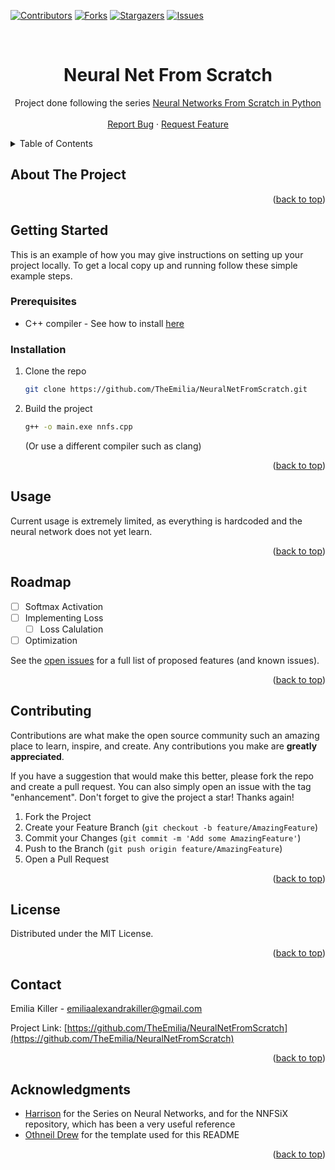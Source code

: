 <a name="readme-top"></a>

<!-- PROJECT SHIELDS -->
[![Contributors][contributors-shield]][contributors-url]
[![Forks][forks-shield]][forks-url]
[![Stargazers][stars-shield]][stars-url]
[![Issues][issues-shield]][issues-url]

<!-- PROJECT LOGO -->
<br />
<div align="center">

<h1 align="center">Neural Net From Scratch</h3>

  <p align="center">
    Project done following the series <a href ="https://www.youtube.com/playlist?list=PLQVvvaa0QuDcjD5BAw2DxE6OF2tius3V3">Neural Networks From Scratch in Python</a>
    <br />
    <br />
    <a href="https://github.com/TheEmilia/NeuralNetFromScratch/issues">Report Bug</a>
    ·
    <a href="https://github.com/TheEmilia/NeuralNetFromScratch/issues">Request Feature</a>
  </p>
</div>

<!-- TABLE OF CONTENTS -->
<details>
  <summary>Table of Contents</summary>
  <ol>
    <li>
      <a href="#about-the-project">About The Project</a>
    </li>
    <li>
      <a href="#getting-started">Getting Started</a>
      <ul>
        <li><a href="#prerequisites">Prerequisites</a></li>
        <li><a href="#installation">Installation</a></li>
      </ul>
    </li>
    <li><a href="#usage">Usage</a></li>
    <li><a href="#roadmap">Roadmap</a></li>
    <li><a href="#contributing">Contributing</a></li>
    <li><a href="#license">License</a></li>
    <li><a href="#contact">Contact</a></li>
    <li><a href="#acknowledgments">Acknowledgments</a></li>
  </ol>
</details>

<!-- ABOUT THE PROJECT -->
## About The Project

<p align="right">(<a href="#readme-top">back to top</a>)</p>

<!-- GETTING STARTED -->
## Getting Started

This is an example of how you may give instructions on setting up your project locally.
To get a local copy up and running follow these simple example steps.

### Prerequisites

- C++ compiler - See how to install [here](https://code.visualstudio.com/docs/cpp/config-linux)

### Installation

1. Clone the repo

   ```sh
   git clone https://github.com/TheEmilia/NeuralNetFromScratch.git
   ```

2. Build the project

   ```sh
   g++ -o main.exe nnfs.cpp
   ```

   (Or use a different compiler such as clang)

<p align="right">(<a href="#readme-top">back to top</a>)</p>

<!-- USAGE EXAMPLES -->
## Usage

Current usage is extremely limited, as everything is hardcoded and the neural network does not yet learn.

<p align="right">(<a href="#readme-top">back to top</a>)</p>

<!-- ROADMAP -->
## Roadmap

- [ ] Softmax Activation
- [ ] Implementing Loss
  - [ ] Loss Calulation
- [ ] Optimization

See the [open issues](https://github.com/TheEmilia/NeuralNetFromScratch/issues) for a full list of proposed features (and known issues).

<p align="right">(<a href="#readme-top">back to top</a>)</p>

<!-- CONTRIBUTING -->
## Contributing

Contributions are what make the open source community such an amazing place to learn, inspire, and create. Any contributions you make are **greatly appreciated**.

If you have a suggestion that would make this better, please fork the repo and create a pull request. You can also simply open an issue with the tag "enhancement".
Don't forget to give the project a star! Thanks again!

1. Fork the Project
2. Create your Feature Branch (`git checkout -b feature/AmazingFeature`)
3. Commit your Changes (`git commit -m 'Add some AmazingFeature'`)
4. Push to the Branch (`git push origin feature/AmazingFeature`)
5. Open a Pull Request

<p align="right">(<a href="#readme-top">back to top</a>)</p>

<!-- LICENSE -->
## License

Distributed under the MIT License.

<p align="right">(<a href="#readme-top">back to top</a>)</p>

<!-- CONTACT -->
## Contact

Emilia Killer - emiliaalexandrakiller@gmail.com

Project Link: [https://github.com/TheEmilia/NeuralNetFromScratch](https://github.com/TheEmilia/NeuralNetFromScratch)

<p align="right">(<a href="#readme-top">back to top</a>)</p>

<!-- ACKNOWLEDGMENTS -->
## Acknowledgments

- [Harrison](https://github.com/Sentdex) for the Series on Neural Networks, and for the NNFSiX repository, which has been a very useful reference
- [Othneil Drew](https://github.com/othneildrew/Best-README-Template/blob/master/BLANK_README.md) for the template used for this README

<p align="right">(<a href="#readme-top">back to top</a>)</p>

<!-- MARKDOWN LINKS & IMAGES -->
<!-- https://www.markdownguide.org/basic-syntax/#reference-style-links -->
[contributors-shield]: https://img.shields.io/github/contributors/TheEmilia/NeuralNetFromScratch.svg?style=for-the-badge
[contributors-url]: https://github.com/TheEmilia/NeuralNetFromScratch/graphs/contributors
[forks-shield]: https://img.shields.io/github/forks/TheEmilia/NeuralNetFromScratch.svg?style=for-the-badge
[forks-url]: https://github.com/TheEmilia/NeuralNetFromScratch/network/members
[stars-shield]: https://img.shields.io/github/stars/TheEmilia/NeuralNetFromScratch.svg?style=for-the-badge
[stars-url]: https://github.com/TheEmilia/NeuralNetFromScratch/stargazers
[issues-shield]: https://img.shields.io/github/issues/TheEmilia/NeuralNetFromScratch.svg?style=for-the-badge
[issues-url]: https://github.com/TheEmilia/NeuralNetFromScratch/issues
